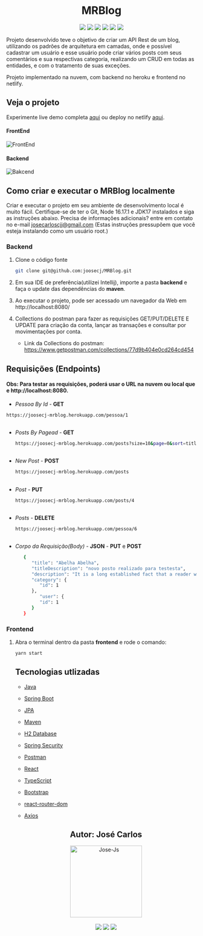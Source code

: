 <h1 align="center">MRBlog</h1>

<p align='center'> 
    <img src="https://img.shields.io/badge/Spring_Boot  V3.0M5-F2F4F9?style=for-the-badge&logo=spring-boot"/>
    <img src="https://img.shields.io/badge/Java-ED8B00?style=for-the-badge&logo=java&logoColor=white"/>  
    <img src="https://img.shields.io/badge/React-20232A?style=for-the-badge&logo=react&logoColor=61DAFB"/>
    <img src="https://img.shields.io/badge/TypeScript-007ACC?style=for-the-badge&logo=typescript&logoColor=white"/>
    <img src="https://img.shields.io/badge/Heroku-430098?style=for-the-badge&logo=heroku&logoColor=white"/>
    <img src="https://img.shields.io/badge/Netlify-00C7B7?style=for-the-badge&logo=netlify&logoColor=white"/>
</p>    

Projeto desenvolvido teve o objetivo de criar um API Rest de um blog, utilizando os padrões de arquitetura em camadas, onde e possível cadastrar um usuário e esse usuário pode criar vários posts com seus comentários e sua respectivas categoria, realizando um CRUD em todas as entidades, e com o tratamento de suas exceções.

Projeto implementado na nuvem, com backend no heroku e frontend no netlify.

<h2>Veja o projeto</h2>

Experimente live demo completa [aqui](https://i.imgur.com/rok7mYv.mp4) ou deploy no netlify [aqui](https://mrblog-joosecj.netlify.app/).

#### FrontEnd
![FrontEnd](https://i.imgur.com/e0KqViv.gif)

#### Backend
![Bakcend](https://i.imgur.com/lapXMkh.gif)


<h2>Como criar e executar o MRBlog localmente</h2>

Criar e executar o projeto em seu ambiente de desenvolvimento local é muito fácil. Certifique-se de ter o Git, Node 16.17.1 e JDK17 instalados e siga as instruções abaixo. Precisa de informações adicionais? entre em contato no e-mail josecarloscjj@gmail.com 
(Estas instruções pressupõem que você esteja instalando como um usuário root.)

### Backend

1. Clone o código fonte
   ```bash
   git clone git@github.com:joosecj/MRBlog.git
   ```

2. Em sua IDE de preferência(utilizei Intellij), importe a pasta **backend** e faça o update das dependências do **maven**.

3. Ao executar o projeto, pode ser acessado um navegador da Web em http://localhost:8080/ 

4. Collections do postman para fazer as requisições GET/PUT/DELETE E UPDATE para criação da conta, lançar as transações e consultar por movimentações por conta. 

   - Link da Collections do postman: https://www.getpostman.com/collections/77d9b404e0cd264cd454

## Requisições (Endpoints)

#### Obs: Para testar as requisições, poderá usar o URL na nuvem ou local que e http://localhost:8080.

   - *Pessoa By Id* - **GET**

   ```bash
   https://joosecj-mrblog.herokuapp.com/pessoa/1
   ```
   ##

- *Posts By Pagead* - **GET**

   ```bash
   https://joosecj-mrblog.herokuapp.com/posts?size=10&page=0&sort=title
   ```

   ##

- *New Post -* **POST**

   ```bash
   https://joosecj-mrblog.herokuapp.com/posts
   ```

   ##

- *Post -* **PUT**

   ```bash
   https://joosecj-mrblog.herokuapp.com/posts/4
   ```

   ##

- *Posts -* **DELETE**

   ```bash
   https://joosecj-mrblog.herokuapp.com/pessoa/6
   ```

   ##

- *Corpo da Requisição(Body) -* **JSON** - **PUT** e **POST**

   ```bash
      {
         "title": "Abelha Abelha",
         "titleDescription": "novo posto realizado para testesta",
         "description": "It is a long established fact that a reader will be distracted by the readable content of a page when looking at its layout. The point of using Lorem Ipsum is that it has a more-or-less normal distribution  fact that a reader will be distracted by the readable content of a page when looking at its layout. The point of using Lorem Ipsum is that it has a more-or-less normal distribution",
         "category": {
            "id": 1
         },
            "user": {
            "id": 1
         }
      }
   ```

### Frontend

1. Abra o terminal dentro da pasta **frontend** e rode o comando:
   ```bash
   yarn start
   ```
   ##

   <h2>Tecnologias utlizadas</h2>

   - [Java](https://docs.oracle.com/en/java/javase/17/)
   - [Spring Boot](https://docs.spring.io/spring-boot/docs/current/reference/htmlsingle/)
   - [JPA](https://docs.spring.io/spring-data/jpa/docs/current/reference/html/)
   - [Maven](https://maven.apache.org/guides/)
   - [H2 Database](https://www.h2database.com/html/main.html)
   - [Spring Security](https://docs.spring.io/spring-security/reference/index.html)
   - [Postman](https://www.postman.com/api-documentation-tool/)

   - [React](https://reactjs.org/docs/getting-started.html)
   - [TypeScript](https://www.typescriptlang.org/docs/)
   - [Bootstrap](https://getbootstrap.com/)
   - [react-router-dom](https://v5.reactrouter.com/web/guides/quick-start)
   - [Axios](https://yarnpkg.com/package/axios)

   ##

   <div align="center">
   <h2>Autor: José Carlos</h2>
      <img align="center" alt="Jose-Js" height="190" width="190" src="https://avatars.githubusercontent.com/u/100246121?s=400&u=b15a545fb2c49f97f84e25aa0520b8b525631384&v=4"
   </div>
   </br> </br>
   <div align="center">
      <a href="https://instagram.com/joosecj" target="_blank"><img src="https://img.shields.io/badge/-Instagram-%23E4405F?style=for-the-badge&logo=instagram&logoColor=white" target="_blank"></a>
      <a href = "mailto:josecarloscjj@gmail.com"><img src="https://img.shields.io/badge/-Gmail-%23333?style=for-the-badge&logo=gmail&logoColor=white" target="_blank"></a>
      <a href="https://www.linkedin.com/in/jos%C3%A9-carlos-a79736a0/" target="_blank"><img src="https://img.shields.io/badge/-LinkedIn-%230077B5?style=for-the-badge&logo=linkedin&logoColor=white" target="_blank"></a> 
   </div>
